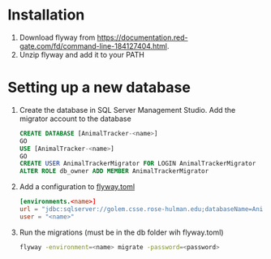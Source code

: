 # Installation
1. Download flyway from https://documentation.red-gate.com/fd/command-line-184127404.html.
2. Unzip flyway and add it to your PATH

# Setting up a new database
1. Create the database in SQL Server Management Studio. Add the migrator account to the database
    ```sql
    CREATE DATABASE [AnimalTracker-<name>]
    GO
    USE [AnimalTracker-<name>]
    GO
    CREATE USER AnimalTrackerMigrator FOR LOGIN AnimalTrackerMigrator
    ALTER ROLE db_owner ADD MEMBER AnimalTrackerMigrator
    ```
2. Add a configuration to [flyway.toml](flyway.toml)
    ```toml
    [environments.<name>]
    url = "jdbc:sqlserver://golem.csse.rose-hulman.edu;databaseName=AnimalTracker-<name>;encrypt=false"
    user = "<name>"
    ```
3. Run the migrations (must be in the db folder wih flyway.toml)
    ```sh
    flyway -environment=<name> migrate -password=<password>
    ```
